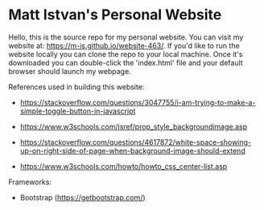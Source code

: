 # Matt Istvan's Personal Website

Hello, this is the source repo for my personal website. You can visit my website at: https://m-is.github.io/website-463/.
If you'd like to run the website locally you can clone the repo to your local machine. Once it's downloaded you can double-click the 'index.html' file and your default browser should launch my webpage.


References used in building this website:

- https://stackoverflow.com/questions/3047755/i-am-trying-to-make-a-simple-toggle-button-in-javascript

- https://www.w3schools.com/jsref/prop_style_backgroundimage.asp

- https://stackoverflow.com/questions/4617872/white-space-showing-up-on-right-side-of-page-when-background-image-should-extend

- https://www.w3schools.com/howto/howto_css_center-list.asp

Frameworks:

- Bootstrap (https://getbootstrap.com/)

